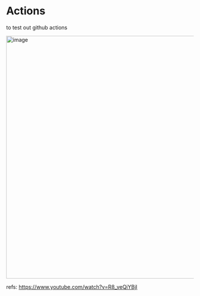 # Actions
to test out github actions </br>

<img width="652" alt="image" src="https://github.com/user-attachments/assets/7d03cb8e-ea2d-4810-8c68-32663465f7df" />

refs: 
https://www.youtube.com/watch?v=R8_veQiYBjI
